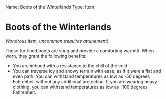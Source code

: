 Name: Boots of the Winterlands
Type: Item

# Boots of the Winterlands
_Wondrous item, uncommon (requires attunement)_

These fur-lined boots are snug and provide a comforting warmth. When worn, they grant the following benefits:

* You are imbued with a resistance to the chill of the cold.
* You can traverse icy and snowy terrain with ease, as if it were a flat and even path. You can withstand temperatures as low as -50 degrees Fahrenheit without any additional protection. If you are wearing heavy clothing, you can withstand temperatures as low as -100 degrees Fahrenheit. 
